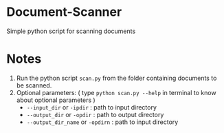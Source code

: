 # Document-Scanner
Simple python script for scanning documents

# Notes

1. Run the python script `scan.py` from the folder containing documents to be scanned.
2. Optional parameters: ( type `python scan.py --help` in terminal to know about optional parameters )
    <ul type="disc">
      <li><code>--input_dir</code> or <code>-ipdir</code> : path to input directory</li>
      <li><code>--output_dir</code> or <code>-opdir</code> : path to output directory</li>
      <li><code>--output_dir_name</code> or <code>-opdirn</code> : path to input directory</li>
    </ul>
